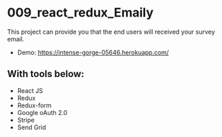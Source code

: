 # 009_react_redux_Emaily

This project can provide you that the end users will received your survey email.

- Demo: https://intense-gorge-05646.herokuapp.com/

## With tools below:

- React JS
- Redux
- Redux-form
- Google oAuth 2.0
- Stripe
- Send Grid
